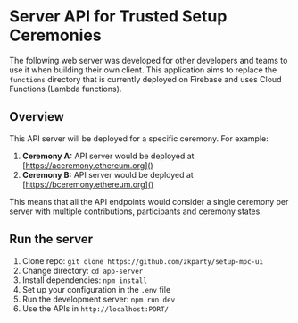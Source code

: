 # Server API for Trusted Setup Ceremonies

The following web server was developed for other developers and teams to use it when building their own client. This application aims to replace the ```functions``` directory that is currently deployed on Firebase and uses Cloud Functions (Lambda functions).

## Overview
This API server will be deployed for a specific ceremony. For example:

1. **Ceremony A:** API server would be deployed at [https://aceremony.ethereum.org]()
2. **Ceremony B:** API server would be deployed at [https://bceremony.ethereum.org]()

This means that all the API endpoints would consider a single ceremony per server with multiple contributions, participants and ceremony states.

## Run the server
1. Clone repo: ```git clone https://github.com/zkparty/setup-mpc-ui```
2. Change directory: ```cd app-server```
3. Install dependencies: ```npm install```
4. Set up your configuration in the ```.env``` file
5. Run the development server: ```npm run dev```
6. Use the APIs in ```http://localhost:PORT/```